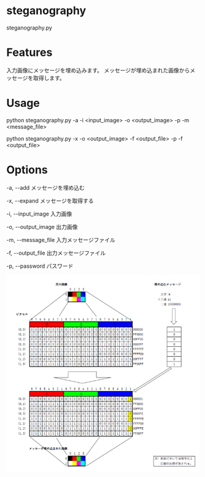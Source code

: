 # steganography

steganography.py

# Features
入力画像にメッセージを埋め込みます。
メッセージが埋め込まれた画像からメッセージを取得します。


# Usage

python steganography.py -a -i <input_image> -o <output_image> -p <password> -m <message_file>

python steganography.py -x -o <output_image> -f <output_file> -p <password> -f <output_file>
 
 
 
 
# Options
 
  -a, --add  メッセージを埋め込む

  -x, --expand  メッセージを取得する
  
  -i, --input_image 入力画像
  
  -o, --output_image  出力画像
  
  -m, --message_file 入力メッセージファイル
  
  -f, --output_file 出力メッセージファイル
  
  -p, --password  パスワード
 
 ![alt](outline.png)
